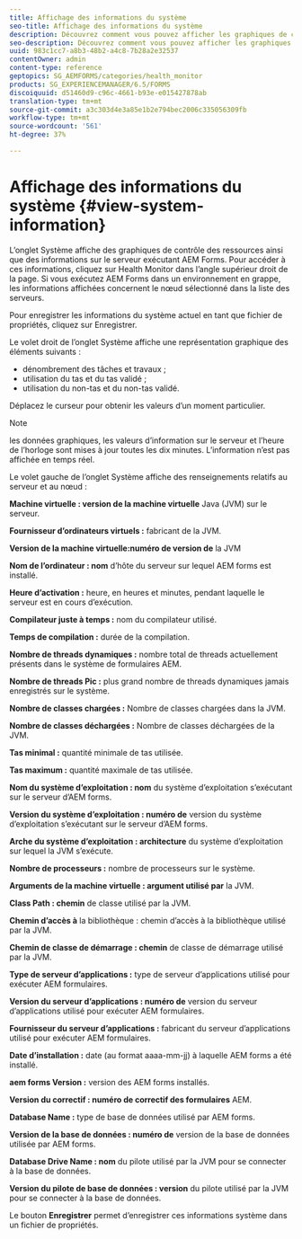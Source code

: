 ```yaml
---
title: Affichage des informations du système
seo-title: Affichage des informations du système
description: Découvrez comment vous pouvez afficher les graphiques de contrôle des ressources et les informations sur le serveur exécutant AEM Forms.
seo-description: Découvrez comment vous pouvez afficher les graphiques de contrôle des ressources et les informations sur le serveur exécutant AEM Forms.
uuid: 983c1cc7-a8b3-48b2-a4c8-7b28a2e32537
contentOwner: admin
content-type: reference
geptopics: SG_AEMFORMS/categories/health_monitor
products: SG_EXPERIENCEMANAGER/6.5/FORMS
discoiquuid: d51460d9-c96c-4661-b93e-e015427878ab
translation-type: tm+mt
source-git-commit: a3c303d4e3a85e1b2e794bec2006c335056309fb
workflow-type: tm+mt
source-wordcount: '561'
ht-degree: 37%

---
```



# Affichage des informations du système {#view-system-information}

L’onglet Système affiche des graphiques de contrôle des ressources ainsi que des informations sur le serveur exécutant AEM Forms. Pour accéder à ces informations, cliquez sur Health Monitor dans l’angle supérieur droit de la page. Si vous exécutez AEM Forms dans un environnement en grappe, les informations affichées concernent le nœud sélectionné dans la liste des serveurs.

Pour enregistrer les informations du système actuel en tant que fichier de propriétés, cliquez sur Enregistrer.

Le volet droit de l’onglet Système affiche une représentation graphique des éléments suivants :

* dénombrement des tâches et travaux ;
* utilisation du tas et du tas validé ;
* utilisation du non-tas et du non-tas validé.

Déplacez le curseur pour obtenir les valeurs d’un moment particulier.

>[!NOTE]
>
>les données graphiques, les valeurs d’information sur le serveur et l’heure de l’horloge sont mises à jour toutes les dix minutes. L’information n’est pas affichée en temps réel.

Le volet gauche de l’onglet Système affiche des renseignements relatifs au serveur et au nœud :

**Machine virtuelle : version de la machine virtuelle** Java (JVM) sur le serveur.

**Fournisseur d’ordinateurs virtuels :** fabricant de la JVM.

**Version de la machine virtuelle:numéro de version de** la JVM

**Nom de l’ordinateur : nom** d’hôte du serveur sur lequel AEM forms est installé.

**Heure d’activation :** heure, en heures et minutes, pendant laquelle le serveur est en cours d’exécution.

**Compilateur juste à temps :** nom du compilateur utilisé.

**Temps de compilation :** durée de la compilation.

**Nombre de threads dynamiques :** nombre total de threads actuellement présents dans le système de formulaires AEM.

**Nombre de threads Pic :** plus grand nombre de threads dynamiques jamais enregistrés sur le système.

**Nombre de classes chargées :** Nombre de classes chargées dans la JVM.

**Nombre de classes déchargées :** Nombre de classes déchargées de la JVM.

**Tas minimal :** quantité minimale de tas utilisée.

**Tas maximum :** quantité maximale de tas utilisée.

**Nom du système d’exploitation : nom** du système d’exploitation s’exécutant sur le serveur d’AEM forms.

**Version du système d’exploitation : numéro de** version du système d’exploitation s’exécutant sur le serveur d’AEM forms.

**Arche du système d’exploitation : architecture** du système d’exploitation sur lequel la JVM s’exécute.

**Nombre de processeurs :** nombre de processeurs sur le système.

**Arguments de la machine virtuelle : argument utilisé par** la JVM.

**Class Path : chemin** de classe utilisé par la JVM.

**Chemin d’accès à** la bibliothèque : chemin d’accès à la bibliothèque utilisé par la JVM.

**Chemin de classe de démarrage : chemin** de classe de démarrage utilisé par la JVM.

**Type de serveur d’applications :** type de serveur d’applications utilisé pour exécuter AEM formulaires.

**Version du serveur d’applications : numéro de** version du serveur d’applications utilisé pour exécuter AEM formulaires.

**Fournisseur du serveur d’applications :** fabricant du serveur d’applications utilisé pour exécuter AEM formulaires.

**Date d’installation :** date (au format aaaa-mm-jj) à laquelle AEM forms a été installé.

**aem forms Version :** version des AEM forms installés.

**Version du correctif : numéro de correctif des formulaires** AEM.

**Database Name :** type de base de données utilisé par AEM forms.

**Version de la base de données : numéro de** version de la base de données utilisée par AEM forms.

**Database Drive Name : nom** du pilote utilisé par la JVM pour se connecter à la base de données.

**Version du pilote de base de données : version** du pilote utilisé par la JVM pour se connecter à la base de données.

Le bouton **Enregistrer** permet d’enregistrer ces informations système dans un fichier de propriétés.
